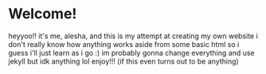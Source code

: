 # Welcome!
heyyoo!!
it's me, alesha, and this is my attempt at creating my own website
i don't really know how anything works aside from some basic html so i guess i'll just learn as i go :)
im probably gonna change everything and use jekyll but idk anything lol
enjoy!!!
(if this even turns out to be anything)
